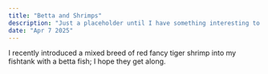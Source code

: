 ```yaml
---
title: "Betta and Shrimps"
description: "Just a placeholder until I have something interesting to say."
date: "Apr 7 2025"
---
```


I recently introduced a mixed breed of red fancy tiger shrimp into my fishtank with a betta fish; I hope they get along.